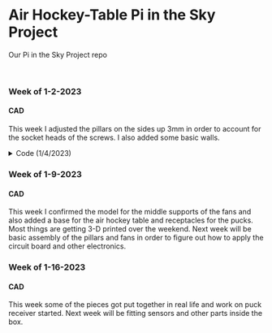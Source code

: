 # Air Hockey-Table Pi in the Sky Project
Our Pi in the Sky Project repo

&nbsp;

### Week of 1-2-2023
#### CAD
This week I adjusted the pillars on the sides up 3mm in order to account for the socket heads of the screws. I also added some basic walls.

<details>
<summary>Code (1/4/2023)</summary>
<br>

``` python

import board # type: ignore
import digitalio  # type: ignore
import time

resetButton = digitalio.DigitalInOut(board.GP18) # Button stuff
resetButton.direction = digitalio.Direction.INPUT
resetButton.pull = digitalio.Pull.DOWN
resetButtonWasPressed = False

led1 = digitalio.DigitalInOut(board.GP19)
led1.direction = digitalio.Direction.OUTPUT

scoreNeededToWinGame = 7
someoneWonTheGame = False
scoringDebounceForPlayer1 = False
scoringDebounceForPlayer2 = False

player1 = {
    "name" : "player1", ## maybe let people enter their own names?
    "score": 0,
    "winCount" : 0,
    "playerWonThisRound" : False
}
player2 = {
    "name" : "player2",
    "score": 0,
    "winCount" : 0,
    "playerWonThisRound" : False
}

player1Button = digitalio.DigitalInOut(board.GP2) # Button stuff
player1Button.direction = digitalio.Direction.INPUT
player1Button.pull = digitalio.Pull.DOWN

player2Button = digitalio.DigitalInOut(board.GP3) # Button stuff
player2Button.direction = digitalio.Direction.INPUT
player2Button.pull = digitalio.Pull.DOWN

def playerWonFunction(whoScored):
    print(str(whoScored["name"]) + " won the game!")
    whoScored["winCount"] = whoScored["winCount"] + 1

def playerScoredFunction(whoScored):
    if player1["playerWonThisRound"] == False and player2["playerWonThisRound"] == False: ## if nobody won yet
        if whoScored["score"] + 1 != scoreNeededToWinGame:
            whoScored["score"] = whoScored["score"] + 1
        else:
            whoScored["playerWonThisRound"] = True
            whoScored["score"] = whoScored["score"] + 1
            playerWonFunction(whoScored)
    else:
        print("Reset score to play again.")
            
def resetScoreFunction():
    print("Score Reset.")
    player1["score"] = 0
    player2["score"] = 0

def setScoreToWinFunction():
    ## scoreNeededToWinGame = scoreNeededToWinGame - 1
    ## scoreNeededToWinGame = scoreNeededToWinGame + 1
    ## scoreNeededToWinGame = 999999 ## This is the inf setting

    ## print("Score needed to win: " + str(scoreNeededToWinGame))
    ## print("Score needed to win: inf (999999)")
    print("Haha no.")

while True:
    time.sleep(0.01)
    led1.value = True
    if resetButton.value == True and player1["score"] + player2["score"] != 0 and resetButtonWasPressed == False: # When player press button, and combined score does not equal 0, then reset score. (Maybe make something for protecting the score?)
       resetButtonWasPressed = True
       player1["playerWonThisRound"] = False
       resetScoreFunction()
    if resetButton.value == False and resetButtonWasPressed == True:
       resetButtonWasPressed = False

    if player1Button.value == True and scoringDebounceForPlayer1 == False and player1["playerWonThisRound"] == False:
        scoringDebounceForPlayer1 = True
        print("Player1 scored!")
        playerScoredFunction(player1)
        print("Score: " + "P1 - " + str(player1["score"]) + ", " + "P2 - " + str(player2["score"]))
    if player1Button.value == False and scoringDebounceForPlayer1 == True:
        scoringDebounceForPlayer1 = False

    if player2Button.value == True and scoringDebounceForPlayer2 == False and player2["playerWonThisRound"] == False:
        scoringDebounceForPlayer2 = True
        print("Player2 scored!")
        playerScoredFunction(player2)
        print("Score: " + "P1 - " + str(player1["score"]) + ", " + "P2 - " + str(player2["score"]))
    if player2Button.value == False and scoringDebounceForPlayer2 == True:
        scoringDebounceForPlayer2 = False

```

</details>

### Week of 1-9-2023
#### CAD
This week I confirmed the model for the middle supports of the fans and also added a base for the air hockey table and receptacles for the pucks. Most things are getting 3-D printed over the weekend. Next week will be basic assembly of the pillars and fans in order to figure out how to apply the circuit board and other electronics.


### Week of 1-16-2023
#### CAD
This week some of the pieces got put together in real life and work on puck receiver started. Next week will be fitting sensors and other parts inside the box.
